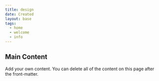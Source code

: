 ```yaml
---
title: design
date: Created
layout: base
tags:
  - home
  - welcome
  - info
---
```

<h2 class="mainHeading">Main Content</h2>
<section class="content">
  <p>Add your own content. You can delete all of the content on this page after the front-matter.</p>
</section>